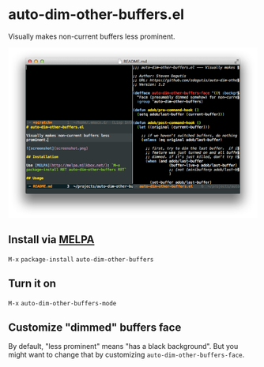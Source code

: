 # auto-dim-other-buffers.el

Visually makes non-current buffers less prominent.

![screenshot](screenshot.png)

## Install via [MELPA](http://melpa.milkbox.net/)

`M-x` `package-install` `auto-dim-other-buffers`

## Turn it on

`M-x` `auto-dim-other-buffers-mode`

## Customize "dimmed" buffers face

By default, "less prominent" means "has a black background". But you might want to change that by customizing `auto-dim-other-buffers-face`.
